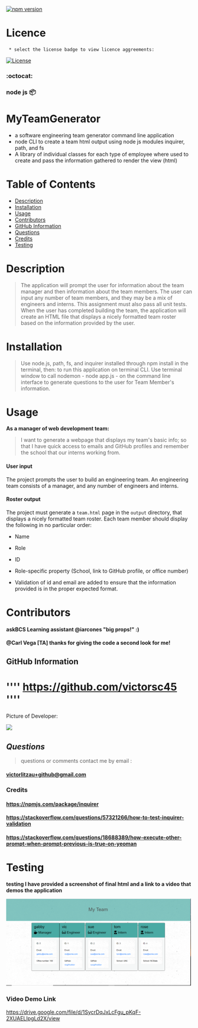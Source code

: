  [![npm version](https://badgen.net/npm/v/inquirer-emoji)](https://www.npmjs.com/package/inquirer-emoji)

 # Licence
  
  >  
     * select the license badge to view licence aggreements:

     
[![License](https://img.shields.io/badge/License-MIT-lime.svg)](https://opensource.org/licenses/MIT)

  ### :octocat:
  ### node js :package: 

# MyTeamGenerator

* a software engineering team generator command line application
* node CLI to create a team html output using node js modules inquirer, path, and fs
* A library of individual classes for each type of employee where used to create and pass the information
    gathered to render the view (html)

# Table of Contents
  <!-- toc -->
  * [Description](#description)
  * [Installation](#installation)
  * [Usage](#usage)
  * [Contributors](#contributors)
  * [GitHub Information](#github-information)
  * [Questions](#questions)
  * [Credits](#credits)
  * [Testing](#testing)
   <!-- toc stop -->

# Description

> The application will prompt the user for information about the team manager and then information about the team members. The user can input any number of team members, and they may be a mix of engineers and interns. This assignment must also pass all unit tests. When the user has completed building the team, the application will create an HTML file that displays a nicely formatted team roster based on the information provided by the user.

# Installation

> Use node.js, path, fs, and inquirer installed through npm install in the terminal, then: to run this application on terminal CLI. Use terminal window to call nodemon - node app.js - on the command line interface to generate questions to the user for Team Member's information.

# Usage

 **As a manager of web development team:**
>   I want to generate a webpage that displays my team's basic info;
    so that I have quick access to emails and GitHub profiles and remember the school that our interns working from.
#### **User input**

The project prompts the user to build an engineering team. An engineering
team consists of a manager, and any number of engineers and interns.

#### **Roster output**

The project must generate a `team.html` page in the `output` directory, that displays a nicely formatted team roster. Each team member should display the following in no particular order:

  * Name

  * Role

  * ID

  * Role-specific property (School, link to GitHub profile, or office number)

  * Validation of id and email are added to ensure that the information provided is in the proper expected format.

# Contributors

#### askBCS Learning assistant @iarcones "big props!" :)
#### @Carl Vega [TA] thanks for giving the code a second look for me!

 ## **GitHub Information**
 
  # '''' https://github.com/victorsc45 ''''

  Picture of Developer: 

  <img src="https://avatars0.githubusercontent.com/victorsc45" width="200px" >
  
  ## *Questions*

  > questions or comments contact me by email : 

     
  ####  victorlitzau+github@gmail.com


 ### Credits

#### https://npmjs.com/package/inquirer
#### https://stackoverflow.com/questions/57321266/how-to-test-inquirer-validation
#### https://stackoverflow.com/questions/18688389/how-execute-other-prompt-when-prompt-previous-is-true-on-yeoman

# Testing

**testing I have provided a screenshot of final html and a link to a video that demos the application**

 <img src="./Assets/screenshot.png" width="500px">

### Video Demo Link

https://drive.google.com/file/d/1SycrDqJxLcFgu_pKqF-2XUAELIpgLd2X/view
